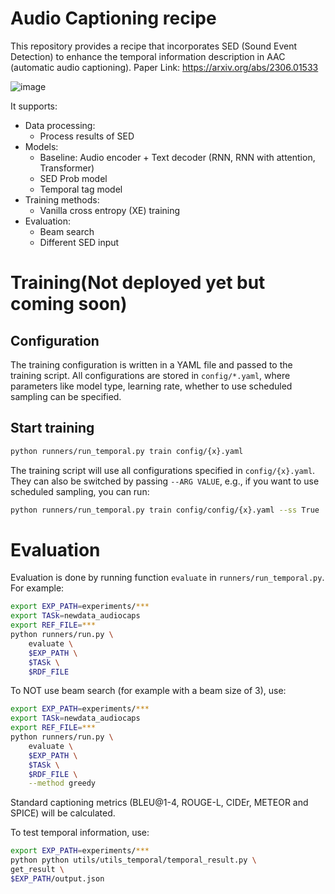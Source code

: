 # Audio Captioning recipe

This repository provides a recipe that incorporates SED (Sound Event Detection) to enhance the temporal information description in AAC (automatic audio captioning).
Paper Link: https://arxiv.org/abs/2306.01533

![image](https://github.com/zeyuxie29/temporal_audio_captioning/assets/137248520/fec2ab18-8b2e-4ed0-afb5-addc7d0fb078)



It supports:
* Data processing:
  * Process results of SED
* Models:
  * Baseline: Audio encoder + Text decoder (RNN, RNN with attention, Transformer)
  * SED Prob model
  * Temporal tag model
* Training methods:
  * Vanilla cross entropy (XE) training
* Evaluation:
  * Beam search
  * Different SED input



# Training(Not deployed yet but coming soon)

## Configuration
The training configuration is written in a YAML file and passed to the training script.
All configurations are stored in `config/*.yaml`, where parameters like model type, learning rate, whether to use scheduled sampling can be specified.

## Start training
```bash
python runners/run_temporal.py train config/{x}.yaml
```
The training script will use all configurations specified in `config/{x}.yaml`.
They can also be switched by passing `--ARG VALUE`, e.g., if you want to use scheduled sampling, you can run:
```bash
python runners/run_temporal.py train config/config/{x}.yaml --ss True
```

# Evaluation

Evaluation is done by running function `evaluate` in `runners/run_temporal.py`. For example:
```bash
export EXP_PATH=experiments/***
export TASk=newdata_audiocaps
export REF_FILE=***
python runners/run.py \
    evaluate \
    $EXP_PATH \
    $TASk \
    $RDF_FILE 
```
To NOT use beam search (for example with a beam size of 3), use:
```bash
export EXP_PATH=experiments/***
export TASk=newdata_audiocaps
export REF_FILE=***
python runners/run.py \
    evaluate \
    $EXP_PATH \
    $TASk \
    $RDF_FILE \
    --method greedy
```

Standard captioning metrics (BLEU@1-4, ROUGE-L, CIDEr, METEOR and SPICE) will be calculated.

To test temporal information, use:
```bash
export EXP_PATH=experiments/***
python python utils/utils_temporal/temporal_result.py \
get_result \
$EXP_PATH/output.json
```


